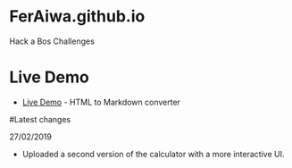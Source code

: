 # FerAiwa.github.io

Hack a Bos Challenges

# Live Demo
* [Live Demo](http://feraiwa.io) - HTML to Markdown converter

 #Latest changes
 
 27/02/2019
 * Uploaded a second version of the calculator with a more interactive UI.
